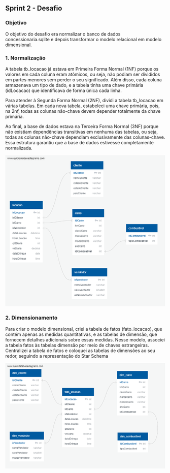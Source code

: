 ##   Sprint 2 - Desafio 

### Objetivo
O objetivo do desafio era normalizar o banco de dados concessionaria.sqlite e depois transformar o modelo relacional em modelo dimensional.

### 1. Normalização
<p> A tabela tb_locacao já estava em Primeira Forma Normal (1NF) porque os valores em cada coluna eram atômicos, ou seja, não podiam ser divididos em partes menores sem perder o seu significado. Além disso, cada coluna armazenava um tipo de dado, e a tabela tinha uma chave primária (idLocacao) que identificava de forma única cada linha.

Para atender à Segunda Forma Normal (2NF), dividi a tabela tb_locacao em várias tabelas. Em cada nova tabela, estabeleci uma chave primária, pois, na 2nf, todas as colunas não-chave devem depender totalmente da chave primária.

Ao final, a base de dados estava na Terceira Forma Normal (3NF) porque não existiam dependências transitivas em nenhuma das tabelas, ou seja, todas as colunas não-chave dependiam exclusivamente das colunas-chave. Essa estrutura garantiu que a base de dados estivesse completamente normalizada. </p>

 ![Alt text](../evidencias/modelo_relacional.png)

 ### 2. Dimensionamento 
 <p> Para criar o modelo dimensional, criei a tabela de fatos (fato_locacao), que contém apenas as medidas quantitativas, e as tabelas de dimensão, que fornecem detalhes adicionais sobre essas medidas. Nesse modelo, associei a tabela fatos às tabelas dimensão por meio de chaves estrangeiras. Centralizei a tabela de fatos e coloquei as tabelas de dimensões ao seu redor, seguindo a representação do Star Schema</p>

  ![Alt text](../evidencias/modelo_dimensional.png)

